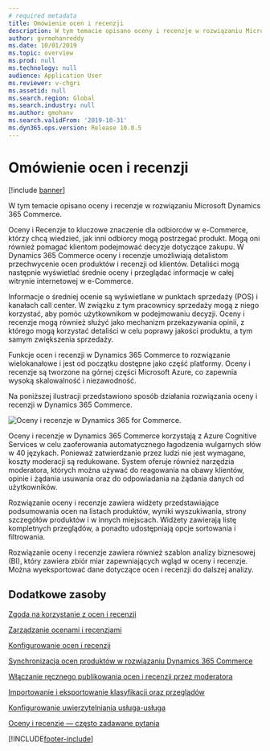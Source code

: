 ```yaml
---
# required metadata
title: Omówienie ocen i recenzji
description: W tym temacie opisano oceny i recenzje w rozwiązaniu Microsoft Dynamics 365 Commerce.
author: gvrmohanreddy
ms.date: 10/01/2019
ms.topic: overview
ms.prod: null
ms.technology: null
audience: Application User
ms.reviewer: v-chgri
ms.assetid: null
ms.search.region: Global
ms.search.industry: null
ms.author: gmohanv
ms.search.validFrom: '2019-10-31'
ms.dyn365.ops.version: Release 10.0.5
---
```


# <a name="ratings-and-reviews-overview"></a>Omówienie ocen i recenzji

[!include [banner](includes/banner.md)]

W tym temacie opisano oceny i recenzje w rozwiązaniu Microsoft Dynamics 365 Commerce.

Oceny i Recenzje to kluczowe znaczenie dla odbiorców w e-Commerce, którzy chcą wiedzieć, jak inni odbiorcy mogą postrzegać produkt. Mogą oni również pomagać klientom podejmować decyzje dotyczące zakupu. W Dynamics 365 Commerce oceny i recenzje umożliwiają detalistom przechwycenie ocen produktów i recenzji od klientów. Detaliści mogą następnie wyświetlać średnie oceny i przeglądać informacje w całej witrynie internetowej w e-Commerce.

Informacje o średniej ocenie są wyświetlane w punktach sprzedaży (POS) i kanałach call center. W związku z tym pracownicy sprzedaży mogą z niego korzystać, aby pomóc użytkownikom w podejmowaniu decyzji. Oceny i recenzje mogą również służyć jako mechanizm przekazywania opinii, z którego mogą korzystać detaliści w celu poprawy jakości produktu, a tym samym zwiększenia sprzedaży.

Funkcje ocen i recenzji w Dynamics 365 Commerce to rozwiązanie wielokanałowe i jest od początku dostępne jako część platformy. Oceny i recenzje są tworzone na górnej części Microsoft Azure, co zapewnia wysoką skalowalność i niezawodność.

Na poniższej ilustracji przedstawiono sposób działania rozwiązania oceny i recenzji w Dynamics 365 Commerce.

![Oceny i recenzje w Dynamics 365 for Commerce.](media/Dynamics-365-Commerce-Ratings-and-Reviews-Overview.jpg)

Oceny i recenzje w Dynamics 365 Commerce korzystają z Azure Cognitive Services w celu zaoferowania automatycznego łagodzenia wulgarnych słów w 40 językach. Ponieważ zatwierdzanie przez ludzi nie jest wymagane, koszty moderacji są redukowane. System oferuje również narzędzia moderatora, których można używać do reagowania na obawy klientów, opinie i żądania usuwania oraz do odpowiadania na żądania danych od użytkowników.

Rozwiązanie oceny i recenzje zawiera widżety przedstawiające podsumowania ocen na listach produktów, wyniki wyszukiwania, strony szczegółów produktów i w innych miejscach. Widżety zawierają listę kompletnych przeglądów, a ponadto udostępniają opcje sortowania i filtrowania.

Rozwiązanie oceny i recenzje zawiera również szablon analizy biznesowej (BI), który zawiera zbiór miar zapewniających wgląd w oceny i recenzje. Można wyeksportować dane dotyczące ocen i recenzji do dalszej analizy.

## <a name="additional-resources"></a>Dodatkowe zasoby

[Zgoda na korzystanie z ocen i recenzji](opt-in-ratings-reviews.md)

[Zarządzanie ocenami i recenzjami](manage-reviews.md)

[Konfigurowanie ocen i recenzji](configure-ratings-reviews.md)

[Synchronizacja ocen produktów w rozwiązaniu Dynamics 365 Commerce](sync-product-ratings.md)

[Włączanie ręcznego publikowania ocen i recenzji przez moderatora](manual-publish-rating-reviews.md)

[Importowanie i eksportowanie klasyfikacji oraz przeglądów](import-export-reviews.md)

[Konfigurowanie uwierzytelniania usługa-usługa](service-to-service-auth.md)

[Oceny i recenzje — często zadawane pytania](ratings-reviews-faq.md)


[!INCLUDE[footer-include](../includes/footer-banner.md)]
